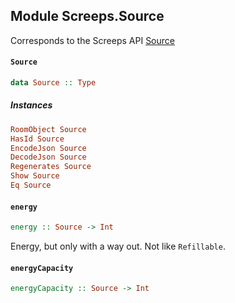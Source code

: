 ## Module Screeps.Source

Corresponds to the Screeps API [Source](http://support.screeps.com/hc/en-us/articles/203079211-Source)

#### `Source`

``` purescript
data Source :: Type
```

##### Instances
``` purescript
RoomObject Source
HasId Source
EncodeJson Source
DecodeJson Source
Regenerates Source
Show Source
Eq Source
```

#### `energy`

``` purescript
energy :: Source -> Int
```

Energy, but only with a way out. Not like `Refillable`.

#### `energyCapacity`

``` purescript
energyCapacity :: Source -> Int
```


